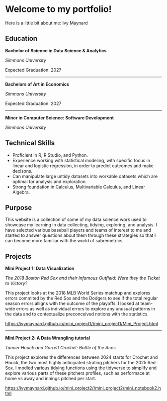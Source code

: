 # Welcome to my portfolio!
Here is a little bit about me: Ivy Maynard

## Education

**Bachelor of Science in Data Science & Analytics**

*Simmons University*

Expected Graduation: 2027

---

**Bachelors of Art in Economics**

*Simmons University*

Expected Graduation: 2027

---

**Minor in Computer Science: Software Development**

*Simmons University*


## Technical Skills
- Proficient in R, R Studio, and Python.
- Experience working with statistical modeling, with specific focus in linear and logistic regression, in order to predict outcomes and make decisons.
- Can manipulate large untidy datasets into workable datasets which are optimal for analysis and exploration.
- Strong foundation in Calculus, Multivariable Calculus, and Linear Algebra.

## Purpose
This website is a collection of some of my data science work used to showcase my learning in data collecting, tidying, exploring, and analysis. I have selected various baseball players and teams of interest to me and started to answer questions about them through these strategies so that I can become more familiar with the world of sabremetrics.

## Projects

**Mini Project 1: Data Visualization**

*The 2018 Boston Red Sox and their Infamous Outfield: Were they the Ticket to Victory?*

This project looks at the 2018 MLB World Series matchup and explores errors commited by the Red Sox and the Dodgers to see if the total regular season errors alligns with the outcome of the playoffs. I looked at team-wide errors as well as individual errors to explore any unusual patterns in the data and to contextualize preconceived notions with the statistics.

https://ivymaynard.github.io/mini_project1//mini_project1/Mini_Project.html

---

**Mini Project 2: A Data Wrangling tutorial**

*Tanner Houck and Garrett Crochet: Battle of the Aces*

This project explores the differences between 2024 starts for Crochet and Houck, the two most highly anticipated strating pitchers for the 2025 Red Sox. I modled various tidying functions using the tidyverse to simplify and explore various parts of these pitchers profiles, such as performace at home vs away and innings pitched per start.

https://ivymaynard.github.io/mini_project2//mini_project2/mini_notebook2.html


